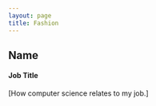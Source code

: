 ```yaml
---
layout: page
title: Fashion
---
```


## Name
#### Job Title
[How computer science relates to my job.]

